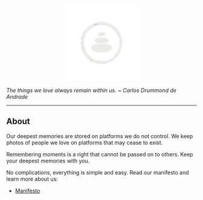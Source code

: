 <p align="center">
  <img src="./public/static/zen_logo.png" alt="ZenTube logo" width="200"/>
</p>

<em align="center">The things we love always remain within us. ~ Carlos Drummond de Andrade</em>

---

## About
Our deepest memories are stored on platforms we do not control. 
We keep photos of people we love on platforms that may cease to exist.

Remembering moments is a right that cannot be passed on to others. 
Keep your deepest memories with you.

No complications, everything is simple and easy.
Read our manifesto and learn more about us:
- [Manifesto](https://zentube.pinnlabs.online)
